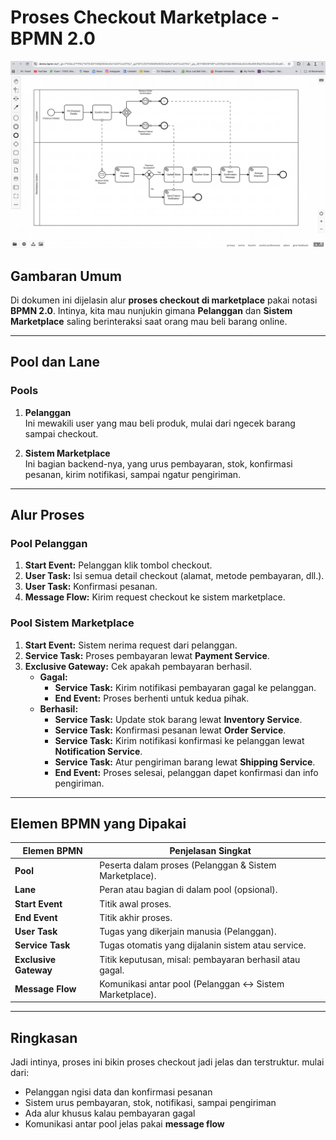 # Proses Checkout Marketplace - BPMN 2.0

![Diagram BPMN Checkout](/customerMarketplace.png)

## Gambaran Umum
Di dokumen ini dijelasin alur **proses checkout di marketplace** pakai notasi **BPMN 2.0**. Intinya, kita mau nunjukin gimana **Pelanggan** dan **Sistem Marketplace** saling berinteraksi saat orang mau beli barang online.

---

## Pool dan Lane

### Pools
1. **Pelanggan**  
   Ini mewakili user yang mau beli produk, mulai dari ngecek barang sampai checkout.

2. **Sistem Marketplace**  
   Ini bagian backend-nya, yang urus pembayaran, stok, konfirmasi pesanan, kirim notifikasi, sampai ngatur pengiriman.

---

## Alur Proses

### Pool Pelanggan
1. **Start Event:** Pelanggan klik tombol checkout.
2. **User Task:** Isi semua detail checkout (alamat, metode pembayaran, dll.).
3. **User Task:** Konfirmasi pesanan.
4. **Message Flow:** Kirim request checkout ke sistem marketplace.

### Pool Sistem Marketplace
1. **Start Event:** Sistem nerima request dari pelanggan.
2. **Service Task:** Proses pembayaran lewat **Payment Service**.
3. **Exclusive Gateway:** Cek apakah pembayaran berhasil.
   - **Gagal:**  
     - **Service Task:** Kirim notifikasi pembayaran gagal ke pelanggan.  
     - **End Event:** Proses berhenti untuk kedua pihak.
   - **Berhasil:**  
     - **Service Task:** Update stok barang lewat **Inventory Service**.  
     - **Service Task:** Konfirmasi pesanan lewat **Order Service**.  
     - **Service Task:** Kirim notifikasi konfirmasi ke pelanggan lewat **Notification Service**.  
     - **Service Task:** Atur pengiriman barang lewat **Shipping Service**.  
     - **End Event:** Proses selesai, pelanggan dapet konfirmasi dan info pengiriman.

---

## Elemen BPMN yang Dipakai

| Elemen BPMN          | Penjelasan Singkat                                                       |
|---------------------|-------------------------------------------------------------------------|
| **Pool**             | Peserta dalam proses (Pelanggan & Sistem Marketplace).                 |
| **Lane**             | Peran atau bagian di dalam pool (opsional).                            |
| **Start Event**      | Titik awal proses.                                                      |
| **End Event**        | Titik akhir proses.                                                     |
| **User Task**        | Tugas yang dikerjain manusia (Pelanggan).                               |
| **Service Task**     | Tugas otomatis yang dijalanin sistem atau service.                     |
| **Exclusive Gateway**| Titik keputusan, misal: pembayaran berhasil atau gagal.                |
| **Message Flow**     | Komunikasi antar pool (Pelanggan ↔ Sistem Marketplace).               |

---

## Ringkasan
Jadi intinya, proses ini bikin proses checkout jadi jelas dan terstruktur. mulai dari:
- Pelanggan ngisi data dan konfirmasi pesanan  
- Sistem urus pembayaran, stok, notifikasi, sampai pengiriman  
- Ada alur khusus kalau pembayaran gagal  
- Komunikasi antar pool jelas pakai **message flow**

